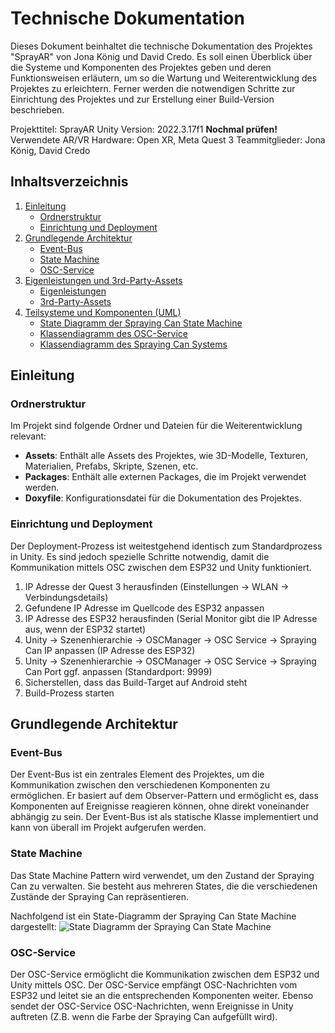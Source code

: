 # Technische Dokumentation

Dieses Dokument beinhaltet die technische Dokumentation des Projektes "SprayAR" von Jona König und David Credo. Es soll einen Überblick über die Systeme und Komponenten des Projektes geben und deren Funktionsweisen erläutern, um so die Wartung und Weiterentwicklung des Projektes zu erleichtern. Ferner werden die notwendigen Schritte zur Einrichtung des Projektes und zur Erstellung einer Build-Version beschrieben.

Projekttitel: SprayAR
Unity Version: 2022.3.17f1 **Nochmal prüfen!**
Verwendete AR/VR Hardware: Open XR, Meta Quest 3
Teammitglieder: Jona König, David Credo

## Inhaltsverzeichnis

1. [Einleitung](#einleitung)
    - [Ordnerstruktur](#ordnerstruktur)
    - [Einrichtung und Deployment](#einrichtung-und-deployment)
2. [Grundlegende Architektur](#grundlegende-architektur)
    - [Event-Bus](#event-bus)
    - [State Machine](#state-machine)
    - [OSC-Service](#osc-service)
3. [Eigenleistungen und 3rd-Party-Assets](#eigenleistungen-und-3rd-party-assets)
    - [Eigenleistungen](#eigenleistungen)
    - [3rd-Party-Assets](#3rd-party-assets)
4. [Teilsysteme und Komponenten (UML)](#teilsysteme-und-komponenten-uml)
    - [State Diagramm der Spraying Can State Machine](#state-diagramm-der-spraying-can-state-machine)
    - [Klassendiagramm des OSC-Service](#klassendiagramm-des-osc-service)
    - [Klassendiagramm des Spraying Can Systems](#klassendiagramm-des-spraying-can-systems)

## Einleitung

### Ordnerstruktur

Im Projekt sind folgende Ordner und Dateien für die Weiterentwicklung relevant:

- **Assets**: Enthält alle Assets des Projektes, wie 3D-Modelle, Texturen, Materialien, Prefabs, Skripte, Szenen, etc.
- **Packages**: Enthält alle externen Packages, die im Projekt verwendet werden.
- **Doxyfile**: Konfigurationsdatei für die Dokumentation des Projektes.

### Einrichtung und Deployment

Der Deployment-Prozess ist weitestgehend identisch zum Standardprozess in Unity. Es sind jedoch spezielle Schritte notwendig, damit die Kommunikation mittels OSC zwischen dem ESP32 und Unity funktioniert. 

1. IP Adresse der Quest 3 herausfinden (Einstellungen -> WLAN -> Verbindungsdetails)
2. Gefundene IP Adresse im Quellcode des ESP32 anpassen
3. IP Adresse des ESP32 herausfinden (Serial Monitor gibt die IP Adresse aus, wenn der ESP32 startet)
4. Unity -> Szenenhierarchie -> OSCManager -> OSC Service -> Spraying Can IP anpassen (IP Adresse des ESP32)
5. Unity -> Szenenhierarchie -> OSCManager -> OSC Service -> Spraying Can Port ggf. anpassen (Standardport: 9999)
6. Sicherstellen, dass das Build-Target auf Android steht
7. Build-Prozess starten

## Grundlegende Architektur

### Event-Bus

Der Event-Bus ist ein zentrales Element des Projektes, um die Kommunikation zwischen den verschiedenen Komponenten zu ermöglichen. Er basiert auf dem Observer-Pattern und ermöglicht es, dass Komponenten auf Ereignisse reagieren können, ohne direkt voneinander abhängig zu sein. Der Event-Bus ist als statische Klasse implementiert und kann von überall im Projekt aufgerufen werden.

### State Machine

Das State Machine Pattern wird verwendet, um den Zustand der Spraying Can zu verwalten. Sie besteht aus mehreren States, die die verschiedenen Zustände der Spraying Can repräsentieren.

Nachfolgend ist ein State-Diagramm der Spraying Can State Machine dargestellt:
![State Diagramm der Spraying Can State Machine](./Docs/UML/StateMachine.png)

### OSC-Service

Der OSC-Service ermöglicht die Kommunikation zwischen dem ESP32 und Unity mittels OSC. Der OSC-Service empfängt OSC-Nachrichten vom ESP32 und leitet sie an die entsprechenden Komponenten weiter. Ebenso sendet der OSC-Service OSC-Nachrichten, wenn Ereignisse in Unity auftreten (Z.B. wenn die Farbe der Spraying Can aufgefüllt wird).

